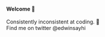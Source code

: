 #### Welcome :slightly_smiling_face: 

Consistently inconsistent at coding. :smiling_face_with_tear:	
Find me on twitter @edwinsayhi
